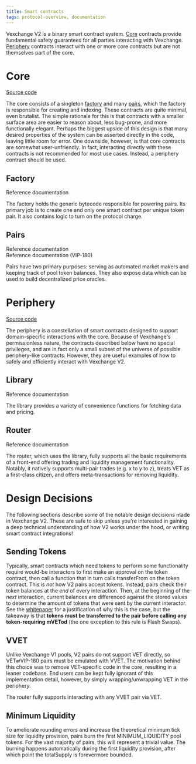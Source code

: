 ```yaml
---
title: Smart contracts
tags: protocol-overview, documentation
---
```


Vexchange V2 is a binary smart contract system. [Core](#core) contracts provide fundamental safety guarantees for all parties interacting with Vexchange. [Periphery](#periphery) contracts interact with one or more core contracts but are not themselves part of the core.

# Core

[Source code](https://github.com/Vexchange/Vexchange-v2-core)

The core consists of a singleton [factory](#factory) and many [pairs](#pairs), which the factory is responsible for creating and indexing. These contracts are quite minimal, even brutalist. The simple rationale for this is that contracts with a smaller surface area are easier to reason about, less bug-prone, and more functionally elegant. Perhaps the biggest upside of this design is that many desired properties of the system can be asserted directly in the code, leaving little room for error. One downside, however, is that core contracts are somewhat user-unfriendly. In fact, interacting directly with these contracts is not recommended for most use cases. Instead, a periphery contract should be used.

## Factory

<Link to='/docs/v2/smart-contracts/factory'>Reference documentation</Link>

The factory holds the generic bytecode responsible for powering pairs. Its primary job is to create one and only one smart contract per unique token pair. It also contains logic to turn on the protocol charge.

## Pairs

<Link to='/docs/v2/smart-contracts/pair'>Reference documentation</Link>
<br />
<Link to='/docs/v2/smart-contracts/pair-VIP-180'>Reference documentation (VIP-180)</Link>

Pairs have two primary purposes: serving as automated market makers and keeping track of pool token balances. They also expose data which can be used to build decentralized price oracles.

# Periphery

[Source code](https://github.com/Vexchange/Vexchange-v2-periphery)

The periphery is a constellation of smart contracts designed to support domain-specific interactions with the core. Because of Vexchange's permissionless nature, the contracts described below have no special privileges, and are in fact only a small subset of the universe of possible periphery-like contracts. However, they are useful examples of how to safely and efficiently interact with Vexchange V2.

## Library

<Link to='/docs/v2/smart-contracts/library'>Reference documentation</Link>

The library provides a variety of convenience functions for fetching data and pricing.

## Router

<Link to='/docs/v2/smart-contracts/router02'>Reference documentation</Link>

The router, which uses the library, fully supports all the basic requirements of a front-end offering trading and liquidity management functionality. Notably, it natively supports multi-pair trades (e.g. x to y to z), treats VET as a first-class citizen, and offers meta-transactions for removing liquidity.

# Design Decisions

The following sections describe some of the notable design decisions made in Vexchange V2. These are safe to skip unless you're interested in gaining a deep technical understanding of how V2 works under the hood, or writing smart contract integrations!

## Sending Tokens

Typically, smart contracts which need tokens to perform some functionality require would-be interactors to first make an approval on the token contract, then call a function that in turn calls transferFrom on the token contract. This is _not_ how V2 pairs accept tokens. Instead, pairs check their token balances at the _end_ of every interaction. Then, at the beginning of the _next_ interaction, current balances are differenced against the stored values to determine the amount of tokens that were sent by the current interactor. See the <a href='/whitepaper.pdf' target='_blank' rel='noopener noreferrer'>whitepaper</a> for a justification of why this is the case, but the takeaway is that **tokens must be transferred to the pair before calling any token-requiring mVETod** (the one exception to this rule is <Link to='/docs/v2/core-concepts/flash-swaps'>Flash Swaps</Link>).

## VVET

Unlike Vexchange V1 pools, V2 pairs do not support VET directly, so VET⇄VIP-180 pairs must be emulated with VVET. The motivation behind this choice was to remove VET-specific code in the core, resulting in a leaner codebase. End users can be kept fully ignorant of this implementation detail, however, by simply wrapping/unwrapping VET in the periphery.

The router fully supports interacting with any VVET pair via VET.

## Minimum Liquidity

To ameliorate rounding errors and increase the theoretical minimum tick size for liquidity provision, pairs burn the first <Link to='/docs/v2/smart-contracts/pair#minimum_liquidity'>MINIMUM_LIQUIDITY</Link> pool tokens. For the vast majority of pairs, this will represent a trivial value. The burning happens automatically during the first liquidity provision, after which point the <Link to='/docs/v2/smart-contracts/pair-VIP-180#totalsupply'>totalSupply</Link> is forevermore bounded.
